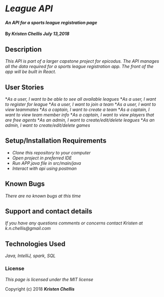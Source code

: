 # _League API_

#### _An API for a sports league registration page_

#### By _**Kristen Chellis July 13,2018**_

## Description

_This API is part of a larger capstone project for epicodus. The API manages all the data required for a sports league registration app. The front of the app will be built in React._

## User Stories
*_As a user, I want to be able to see all available leagues_
*_As a user, I want to register for league_
*_As a user, I want to join a team_
*_As a user, I want to view teammates_
*_As a captain, I want to create a team_
*_As a captain, I want to view team member info_
*_As a captain, I want to view players that are free agents_
*_As an admin, I want to create/edit/delete leagues_
*_As an admin, I want to create/edit/delete games_


## Setup/Installation Requirements

* _Clone this repository to your computer_
* _Open project in preferred IDE_
* _Run APP.java file in src/main/java_
* _Interact with api using postman_


## Known Bugs

_There are no known bugs at this time_

## Support and contact details

_If you have any questions comments or concerns contact Kristen at k.n.chellis@gmail.com_

## Technologies Used

_Java, IntelliJ, spark, SQL_

### License

*This page is licensed under the MIT license*

Copyright (c) 2018 **_Kristen Chellis_**
